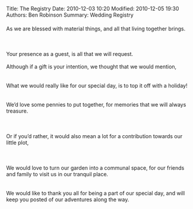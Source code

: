 Title: The Registry
Date: 2010-12-03 10:20
Modified: 2010-12-05 19:30
Authors: Ben Robinson
Summary: Wedding Registry


<p style="font-size: 20px; text-align: center;"> 

As we are blessed with material things, and all that living together brings.  
</br>
</br>  
Your presence as a guest, is all that we will request.
</br>
</br> 
Although if a gift is your intention, we thought that we would mention,  
</br>
</br>
What we would really like for our special day, is to top it off with a holiday!  
</br>
</br> 
We’d love some pennies to put together, for memories that we will always treasure.  
</br>
</br>  
Or if you’d rather, it would also mean a lot for a contribution towards our little plot,  
</br>
</br>  
We would love to turn our garden into a communal space, for our friends and family to visit us in our tranquil place.  
</br>
</br>
We would like to thank you all for being a part of our special day, and will keep you posted of our adventures along the way.  

</p>
